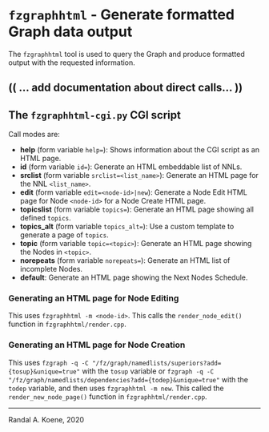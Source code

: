 # `fzgraphhtml` - Generate formatted Graph data output

The `fzgraphhtml` tool is used to query the Graph and produce formatted output with the requested information.

## (( ... add documentation about direct calls... ))

## The `fzgraphhtml-cgi.py` CGI script

Call modes are:

- **help** (form variable `help=`): Shows information about the CGI script as an HTML page.
- **id** (form variable `id=`): Generate an HTML embeddable list of NNLs.
- **srclist** (form variable `srclist=<list_name>`): Generate an HTML page for the NNL `<list_name>`.
- **edit** (form variable `edit=<node-id>|new`): Generate a Node Edit HTML page for Node `<node-id>` for a Node Create HTML page.
- **topicslist** (form variable `topics=`): Generate an HTML page showing all defined `topics`.
- **topics_alt** (form variable `topics_alt=`): Use a custom template to generate a page of `topics`.
- **topic** (form variable `topic=<topic>`): Generate an HTML page showing the Nodes in `<topic>`.
- **norepeats** (form variable `norepeats=`): Generate an HTML list of incomplete Nodes.
- **default**: Generate an HTML page showing the Next Nodes Schedule.

### Generating an HTML page for Node Editing

This uses `fzgraphhtml -m <node-id>`. This calls the `render_node_edit()` function in `fzgraphhtml/render.cpp`.

### Generating an HTML page for Node Creation

This uses `fzgraph -q -C "/fz/graph/namedlists/superiors?add={tosup}&unique=true"` with the `tosup` variable
or `fzgraph -q -C "/fz/graph/namedlists/dependencies?add={todep}&unique=true"` with the `todep` variable,
and then uses `fzgraphhtml -m new`. This called the `render_new_node_page()` function in `fzgraphhtml/render.cpp`.

---
Randal A. Koene, 2020
